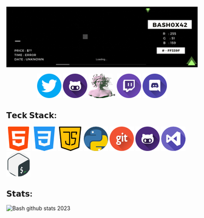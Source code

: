 ![cover](https://github.com/bash0x42/icons/blob/main/bash0x42.gif)

<p align="center">
	<a href="https://twitter.com/Bashxo2"><img src="https://github.com/bash0x42/icons/blob/main/twitter.png" alt="Twitter"></a>
	<a href="https://github.com/bash0x42"><img src="https://github.com/bash0x42/icons/blob/main/github.png" alt="GitHub"></a>
	<a href="https://bash0x42.github.io" ><img src="https://github.com/bash0x42/icons/blob/main/website.png" alt="AI-SYSTEM"></a>*
	<a href="https://www.twitch.tv/potite_bulle" ><img src="https://github.com/bash0x42/icons/blob/main/twitch.png" alt="Twitch"></a>
	<a href="https://discord.com/Potite_Bulle#1687"><img src="https://github.com/bash0x42/icons/blob/main/discorde.png" alt="Discord"></a>
</p>

## 𝗧𝗲𝗰𝗸 𝗦𝘁𝗮𝗰𝗸:
![HTML](https://github.com/bash0x42/icons/blob/main/html-5.png)
![CSS](https://github.com/bash0x42/icons/blob/main/css-3.png)
![JAVASCRIPT](https://github.com/bash0x42/icons/blob/main/script-java.png)
![PYTHON](https://github.com/bash0x42/icons/blob/main/python.png)
![GIT](https://github.com/bash0x42/icons/blob/main/git.png)
![GITHUB](https://github.com/bash0x42/icons/blob/main/github.png)
![VS Code](https://github.com/bash0x42/icons/blob/main/visual-studio.png)
![BASH](https://github.com/bash0x42/icons/blob/main/gnu-bash.png)


## 𝗦𝘁𝗮𝘁𝘀:
![Bash github stats 2023](https://github-readme-stats.vercel.app/api?username=bash0x42&show_icons=true&theme=dracula)

